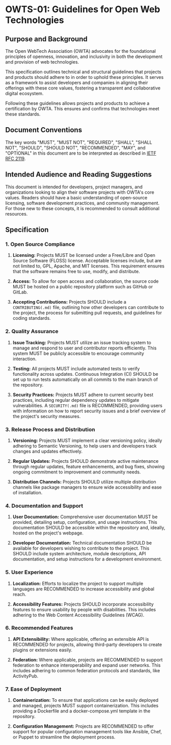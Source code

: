 # OWTS-01: Guidelines for Open Web Technologies

## Purpose and Background

The Open WebTech Association (OWTA) advocates for the foundational principles of openness, innovation, and inclusivity in both the development and provision of web technologies.

This specification outlines technical and structural guidelines that projects and products should adhere to in order to uphold these principles. It serves as a framework to assist developers and companies in aligning their offerings with these core values, fostering a transparent and collaborative digital ecosystem.

Following these guidelines allows projects and products to achieve a certification by OWTA. This ensures and confirms that technologies meet these standards.

## Document Conventions

The key words "MUST", "MUST NOT", "REQUIRED", "SHALL", "SHALL NOT", "SHOULD", "SHOULD NOT", "RECOMMENDED", "MAY", and "OPTIONAL" in this document are to be interpreted as described in [IETF RFC 2119](https://datatracker.ietf.org/doc/html/rfc2119).

## Intended Audience and Reading Suggestions

This document is intended for developers, project managers, and organizations looking to align their software projects with OWTA's core values. Readers should have a basic understanding of open-source licensing, software development practices, and community management. For those new to these concepts, it is recommended to consult additional resources.

## Specification

### 1. Open Source Compliance

1. **Licensing:** Projects MUST be licensed under a Free/Libre and Open Source Software (FLOSS) license. Acceptable licenses include, but are not limited to, GPL, Apache, and MIT licenses. This requirement ensures that the software remains free to use, modify, and distribute.

2. **Access:** To allow for open access and collaboration, the source code MUST be hosted on a public repository platform such as GitHub or GitLab.

3. **Accepting Contributions:** Projects SHOULD include a `CONTRIBUTING(.md)` file, outlining how other developers can contribute to the project, the process for submitting pull requests, and guidelines for coding standards.

### 2. Quality Assurance

1. **Issue Tracking:** Projects MUST utilize an issue tracking system to manage and respond to user and contributor reports efficiently. This system MUST be publicly accessible to encourage community interaction.

2. **Testing:** All projects MUST include automated tests to verify functionality across updates. Continuous Integration (CI) SHOULD be set up to run tests automatically on all commits to the main branch of the repository.

3. **Security Practices:** Projects MUST adhere to current security best practices, including regular dependency updates to mitigate vulnerabilities. A `SECURITY(.md)` file is RECOMMENDED, providing users with information on how to report security issues and a brief overview of the project's security measures.

### 3. Release Process and Distribution

1. **Versioning:** Projects MUST implement a clear versioning policy, ideally adhering to Semantic Versioning, to help users and developers track changes and updates effectively.

2. **Regular Updates:** Projects SHOULD demonstrate active maintenance through regular updates, feature enhancements, and bug fixes, showing ongoing commitment to improvement and community needs.

3. **Distribution Channels:** Projects SHOULD utilize multiple distribution channels like package managers to ensure wide accessibility and ease of installation.

### 4. Documentation and Support

1. **User Documentation:** Comprehensive user documentation MUST be provided, detailing setup, configuration, and usage instructions. This documentation SHOULD be accessible within the repository and, ideally, hosted on the project's webpage.

2. **Developer Documentation:** Technical documentation SHOULD be available for developers wishing to contribute to the project. This SHOULD include system architecture, module descriptions, API documentation, and setup instructions for a development environment.

### 5. User Experience

1. **Localization:** Efforts to localize the project to support multiple languages are RECOMMENDED to increase accessibility and global reach.

2. **Accessibility Features:** Projects SHOULD incorporate accessibility features to ensure usability by people with disabilities. This includes adhering to the Web Content Accessibility Guidelines (WCAG).

### 6. Recommended Features

1. **API Extensibility:** Where applicable, offering an extensible API is RECOMMENDED for projects, allowing third-party developers to create plugins or extensions easily.

2. **Federation:** Where applicable, projects are RECOMMENDED to support federation to enhance interoperability and expand user networks. This includes adhering to common federation protocols and standards, like ActivityPub.

### 7. Ease of Deployment

1. **Containerization:** To ensure that applications can be easily deployed and managed, projects MUST support containerization. This includes providing a Dockerfile and a docker-compose.yml template in the repository.

2. **Configuration Management:** Projects are RECOMMENDED to offer support for popular configuration management tools like Ansible, Chef, or Puppet to streamline the deployment process.
